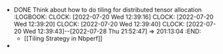 - DONE Think about how to do tiling for distributed tensor allocation
  :LOGBOOK:
  CLOCK: [2022-07-20 Wed 12:39:16]
  CLOCK: [2022-07-20 Wed 12:39:20]
  CLOCK: [2022-07-20 Wed 12:39:40]
  CLOCK: [2022-07-20 Wed 12:39:43]--[2022-07-28 Thu 21:52:47] =>  201:13:04
  :END:
	- [[Tiling Strategy in Nbperf]]
-